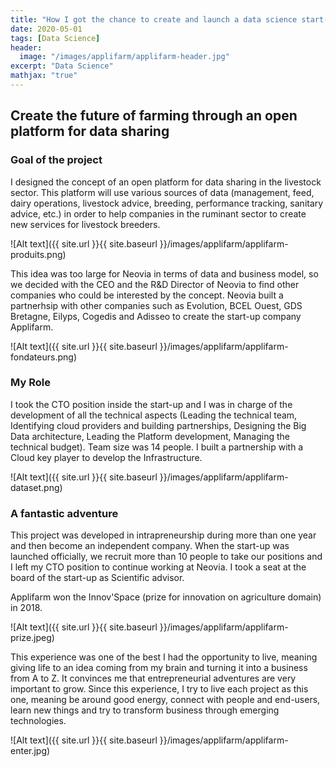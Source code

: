 ```yaml
---
title: "How I got the chance to create and launch a data science start-up"
date: 2020-05-01
tags: [Data Science]
header:
  image: "/images/applifarm/applifarm-header.jpg"
excerpt: "Data Science"
mathjax: "true"
---
```


## Create the future of farming through an open platform for data sharing

### Goal of the project
I designed the concept of an open platform for data sharing in the livestock sector. 
This platform will use various sources of data (management, feed, dairy operations, livestock advice, breeding, performance tracking, sanitary advice, etc.) in order to help companies in the ruminant sector to create new services for livestock breeders.

![Alt text]({{ site.url }}{{ site.baseurl }}/images/applifarm/applifarm-produits.png)

This idea was too large for Neovia in terms of data and business model, so we decided with the CEO and the R&D Director of Neovia to find other companies who could be interested by the concept.
Neovia built a partnerhsip with other companies such as Evolution, BCEL Ouest, GDS Bretagne, Eilyps, Cogedis and Adisseo to create the start-up company Applifarm.

![Alt text]({{ site.url }}{{ site.baseurl }}/images/applifarm/applifarm-fondateurs.png)


### My Role
I took the CTO position inside the start-up and I was in charge of the development of all the technical aspects 
(Leading the technical team, Identifying cloud providers and building partnerships, Designing the Big Data architecture, Leading the Platform development, 
Managing the technical budget). Team size was 14 people. I built a partnership with a Cloud key player to develop the Infrastructure. 

![Alt text]({{ site.url }}{{ site.baseurl }}/images/applifarm/applifarm-dataset.png)


### A fantastic adventure 
This project was developed in intrapreneurship during more than one year and then become an independent company.
When the start-up was launched officially, we recruit more than 10 people to take our positions and I left my CTO position to continue working at Neovia.
I took a seat at the board of the start-up as Scientific advisor.

Applifarm won the Innov'Space (prize for innovation on agriculture domain) in 2018.

![Alt text]({{ site.url }}{{ site.baseurl }}/images/applifarm/applifarm-prize.jpeg)

This experience was one of the best I had the opportunity to live, meaning giving life to an idea coming from my brain and turning it into a business from A to Z.
It convinces me that entrepreneurial adventures are very important to grow. 
Since this experience, I try to live each project as this one, meaning be around good energy, connect with people and end-users, learn new things and try to transform business through emerging technologies.

![Alt text]({{ site.url }}{{ site.baseurl }}/images/applifarm/applifarm-enter.jpg)
